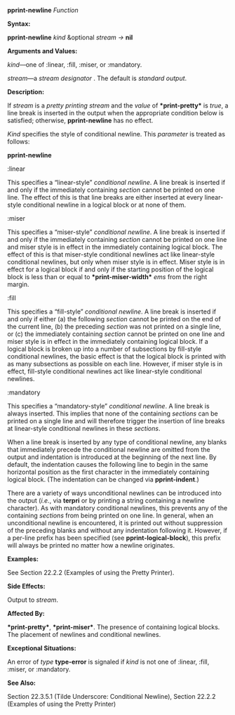 **pprint-newline** *Function* 



**Syntax:** 



**pprint-newline** *kind* &amp;optional *stream →* **nil** 



**Arguments and Values:** 



*kind*—one of :linear, :fill, :miser, or :mandatory. 



*stream*—a *stream designator* . The default is *standard output*. 



**Description:** 



If *stream* is a *pretty printing stream* and the *value* of **\*print-pretty\*** is *true*, a line break is inserted in the output when the appropriate condition below is satisfied; otherwise, **pprint-newline** has no effect. 



*Kind* specifies the style of conditional newline. This *parameter* is treated as follows: 



 



 



**pprint-newline** 



:linear 



This specifies a “linear-style” *conditional newline*. A line break is inserted if and only if the immediately containing *section* cannot be printed on one line. The effect of this is that line breaks are either inserted at every linear-style conditional newline in a logical block or at none of them. 



:miser 



This specifies a “miser-style” *conditional newline*. A line break is inserted if and only if the immediately containing *section* cannot be printed on one line and miser style is in effect in the immediately containing logical block. The effect of this is that miser-style conditional newlines act like linear-style conditional newlines, but only when miser style is in effect. Miser style is in effect for a logical block if and only if the starting position of the logical block is less than or equal to **\*print-miser-width\*** *ems* from the right margin. 



:fill 



This specifies a “fill-style” *conditional newline*. A line break is inserted if and only if either (a) the following *section* cannot be printed on the end of the current line, (b) the preceding *section* was not printed on a single line, or (c) the immediately containing *section* cannot be printed on one line and miser style is in effect in the immediately containing logical block. If a logical block is broken up into a number of subsections by fill-style conditional newlines, the basic effect is that the logical block is printed with as many subsections as possible on each line. However, if miser style is in effect, fill-style conditional newlines act like linear-style conditional newlines. 



:mandatory 



This specifies a “mandatory-style” *conditional newline*. A line break is always inserted. This implies that none of the containing *sections* can be printed on a single line and will therefore trigger the insertion of line breaks at linear-style conditional newlines in these *sections*. 



When a line break is inserted by any type of conditional newline, any blanks that immediately precede the conditional newline are omitted from the output and indentation is introduced at the beginning of the next line. By default, the indentation causes the following line to begin in the same horizontal position as the first character in the immediately containing logical block. (The indentation can be changed via **pprint-indent**.) 



There are a variety of ways unconditional newlines can be introduced into the output (*i.e.*, via **terpri** or by printing a string containing a newline character). As with mandatory conditional newlines, this prevents any of the containing *sections* from being printed on one line. In general, when an unconditional newline is encountered, it is printed out without suppression of the preceding blanks and without any indentation following it. However, if a per-line prefix has been specified (see **pprint-logical-block**), this prefix will always be printed no matter how a newline originates. 







 



 



**Examples:** 



See Section 22.2.2 (Examples of using the Pretty Printer). 



**Side Effects:** 



Output to *stream*. 



**Affected By:** 



**\*print-pretty\***, **\*print-miser\***. The presence of containing logical blocks. The placement of newlines and conditional newlines. 



**Exceptional Situations:** 



An error of *type* **type-error** is signaled if *kind* is not one of :linear, :fill, :miser, or :mandatory. 



**See Also:** 



Section 22.3.5.1 (Tilde Underscore: Conditional Newline), Section 22.2.2 (Examples of using the Pretty Printer) 



